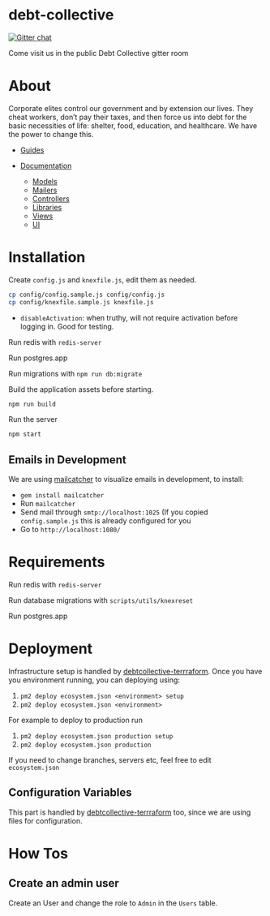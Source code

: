 # debt-collective

[![Gitter chat](https://badges.gitter.im/gitterHQ/gitter.png)](https://gitter.im/debtcollective/Lobby)

Come visit us in the public Debt Collective gitter room 

# About

Corporate elites control our government and by extension our lives. They cheat workers, don’t pay their taxes, and then force us into debt for the basic necessities of life: shelter, food, education, and healthcare. We have the power to change this.

* [Guides](Guides)

* [Documentation](Documentation)
  * [Models](Documentation#models)
  * [Mailers](Documentation#mailers)
  * [Controllers](Documentation#controllers)
  * [Libraries](Documentation#libraries)
  * [Views](Documentation#views)
  * [UI](Documentation#ui)

# Installation

Create `config.js` and `knexfile.js`, edit them as needed.

```sh
cp config/config.sample.js config/config.js
cp config/knexfile.sample.js knexfile.js
```

* `disableActivation`: when truthy, will not require activation before logging in. Good for testing.

Run redis with `redis-server`

Run postgres.app

Run migrations with `npm run db:migrate`

Build the application assets before starting.

```sh
npm run build
```

Run the server

```sh
npm start
```

## Emails in Development

We are using [mailcatcher](https://mailcatcher.me/) to visualize emails
in development, to install:

* `gem install mailcatcher`
* Run `mailcatcher`
* Send mail through `smtp://localhost:1025` (If you copied
  `config.sample.js` this is already configured for you
* Go to `http://localhost:1080/`

# Requirements

Run redis with `redis-server`

Run database migrations with `scripts/utils/knexreset`

Run postgres.app

# Deployment

Infrastructure setup is handled by [debtcollective-terrraform](https://gitlab.com/debtcollective/debtcollective-terraform). Once you have you environment running, you can deploying using:

1. `pm2 deploy ecosystem.json <environment> setup`
2. `pm2 deploy ecosystem.json <environment>`

For example to deploy to production run

1. `pm2 deploy ecosystem.json production setup`
2. `pm2 deploy ecosystem.json production`

If you need to change branches, servers etc, feel free to edit
`ecosystem.json`

## Configuration Variables

This part is handled by [debtcollective-terrraform](https://gitlab.com/debtcollective/debtcollective-terraform) too, since we are using files for configuration.

# How Tos

## Create an admin user

Create an User and change the role to `Admin` in the `Users` table.

